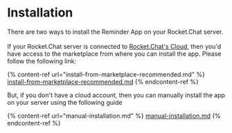 # Installation

There are two ways to install the Reminder App on your Rocket.Chat server.\
\
If your Rocket.Chat server is connected to [Rocket.Chat's Cloud](https://docs.rocket.chat/rocket.chat-saas/cloud-account), then you'd have access to the marketplace from where you can install the app. Please follow the following link:

{% content-ref url="install-from-marketplace-recommended.md" %}
[install-from-marketplace-recommended.md](install-from-marketplace-recommended.md)
{% endcontent-ref %}

But, if you don't have a cloud account, then you can manually install the app on your server using the following guide

{% content-ref url="manual-installation.md" %}
[manual-installation.md](manual-installation.md)
{% endcontent-ref %}
